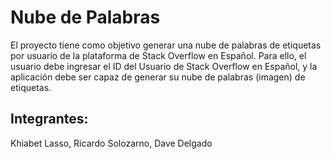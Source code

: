 # Nube de Palabras

El proyecto tiene como objetivo generar una nube de palabras de etiquetas por usuario de la
plataforma de Stack Overflow en Español.
Para ello, el usuario debe ingresar el ID del Usuario de Stack Overflow en Español, y la aplicación debe ser capaz de generar su nube de palabras (imagen) de etiquetas.

## Integrantes: 
Khiabet Lasso, Ricardo Solozarno, Dave Delgado
